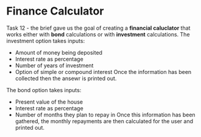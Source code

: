 # Finance Calculator
Task 12 - the brief gave us the goal of creating a **financial caluclator** that works either with **bond** calculations or with **investment** calculations.
The investment option takes inputs:
* Amount of money being deposited
* Interest rate as percentage
* Number of years of investment
* Option of simple or compound interest
Once the information has been collected then the ansewr is printed out.

The bond option takes inputs:
* Present value of the house
* Interest rate as percentage
* Number of months they plan to repay in
Once this information has been gathered, the monthly repayments are then calculated for the user and printed out.
